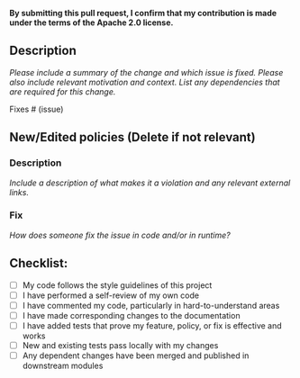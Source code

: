 **By submitting this pull request, I confirm that my contribution is made under the terms of the Apache 2.0 license.**

[//]: # "
    # PR Title
    Be aware that we use the title to create changelog automatically and therefore only allow specific prefixes
    - break:    to indicate a breaking change, this supersedes any of the types
    - feat:     to indicate new features or checks
    - fix:      to indicate a bugfix or handling of edge cases of existing checks
    - docs:     to indicate an update to our documentation
    - chore:    to indicate adjustments to workflow files or dependency updates
    - platform: to indicate a change needed for the platform
    Additionally a scope is needs to be added to the prefix, which indicates the targeted framework, in doubt choose 'general'.
    #    
    Allowed prefixs:
    ansible|argo|arm|azure|bicep|bitbucket|circleci|cloudformation|dockerfile|github|gha|gitlab|helm|kubernetes|kustomize|openapi|sast|sca|secrets|serverless|terraform|general|graph|terraform_plan|terraform_json
    #
    ex.
    feat(terraform): add CKV_AWS_123 to ensure that VPC Endpoint Service is configured for Manual Acceptance
"

## Description

*Please include a summary of the change and which issue is fixed. Please also include relevant motivation and context. List any dependencies that are required for this change.*

Fixes # (issue)

## New/Edited policies (Delete if not relevant)

### Description
*Include a description of what makes it a violation and any relevant external links.*

### Fix
*How does someone fix the issue in code and/or in runtime?*

## Checklist:

- [ ] My code follows the style guidelines of this project
- [ ] I have performed a self-review of my own code
- [ ] I have commented my code, particularly in hard-to-understand areas
- [ ] I have made corresponding changes to the documentation
- [ ] I have added tests that prove my feature, policy, or fix is effective and works
- [ ] New and existing tests pass locally with my changes
- [ ] Any dependent changes have been merged and published in downstream modules
